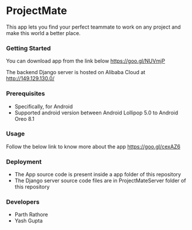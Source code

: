 # ProjectMate
This app lets you find your perfect teammate to work on any project and make this world a better place.

### Getting Started
You can download app from the link below
https://goo.gl/NUVmjP

The backend Django server is hosted on Alibaba Cloud at
http://149.129.130.0/

### Prerequisites
 - Specifically, for Android 
 - Supported android version between Android Lollipop 5.0 to Android Oreo 8.1

### Usage
Follow the below link to know more about the app
https://goo.gl/cexAZ6

### Deployment
 - The App source code is present inside a app folder of this repository
 - The Django server source code files are in ProjectMateServer folder of this repository

### Developers
 - Parth Rathore
 - Yash Gupta






